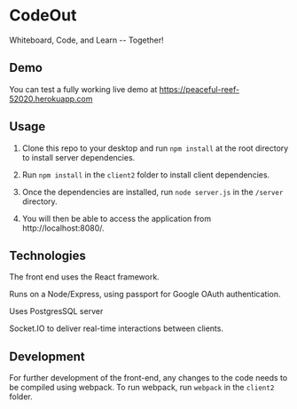 # CodeOut

Whiteboard, Code, and Learn -- Together!



## Demo
You can test a fully working live demo at https://peaceful-reef-52020.herokuapp.com



## Usage

1) Clone this repo to your desktop and run `npm install` at the root directory to install server dependencies.

2) Run `npm install` in the `client2` folder to install client dependencies.

3) Once the dependencies are installed, run `node server.js` in the `/server` directory.

4) You will then be able to access the application from http://localhost:8080/.



## Technologies

The front end uses the React framework.

Runs on a Node/Express, using passport for Google OAuth authentication.

Uses PostgresSQL server

Socket.IO to deliver real-time interactions between clients.



## Development
For further development of the front-end, any changes to the code needs to be compiled using webpack. To run webpack, run `webpack` in the `client2` folder.
